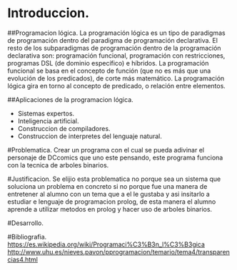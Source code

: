 # Introduccion.
##Programacion lógica.
La programación lógica es un tipo de paradigmas de programación dentro del paradigma de programación declarativa. El resto de los subparadigmas de programación dentro de la programación declarativa son: programación funcional, programación con restricciones, programas DSL (de dominio específico) e híbridos. La programación funcional se basa en el concepto de función (que no es más que una evolución de los predicados), de corte más matemático. La programación lógica gira en torno al concepto de predicado, o relación entre elementos.

##Aplicaciones de la programacion lógica.
* Sistemas expertos.
* Inteligencia artificial.
* Construccion de compiladores.
* Construccion de interpretes del lenguaje natural.

#Problematica.
Crear un programa con el cual se pueda adivinar el personaje de DCcomics que uno este pensando, este programa funciona con la tecnica de arboles binarios.

#Justificacion.
Se elijio esta problematica no porque sea un sistema que soluciona un problema en concreto si no porque fue una manera de entretener al alumno con un tema que a el le gustaba y asi insitarlo a estudiar e lenguaje de programacion prolog, de esta manera el alumno aprende a utilizar metodos en prolog y hacer uso de arboles binarios.

#Desarrollo.


#Bibliografia.
https://es.wikipedia.org/wiki/Programaci%C3%B3n_l%C3%B3gica
http://www.uhu.es/nieves.pavon/pprogramacion/temario/tema4/transparencias4.html
